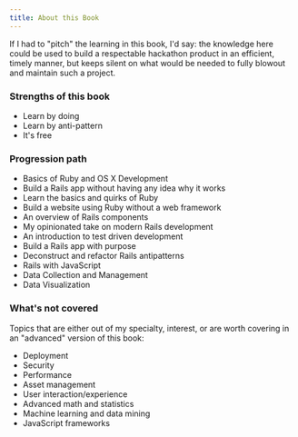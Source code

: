 ```yaml
---
title: About this Book
---
```


If I had to "pitch" the learning in this book, I'd say: the knowledge here could be used to build a respectable hackathon product in an efficient, timely manner, but keeps silent on what would be needed to fully blowout and maintain such a project.


### Strengths of this book
- Learn by doing
- Learn by anti-pattern
- It's free



### Progression path

- Basics of Ruby and OS X Development
- Build a Rails app without having any idea why it works
- Learn the basics and quirks of Ruby
- Build a website using Ruby without a web framework
- An overview of Rails components
- My opinionated take on modern Rails development
- An introduction to test driven development
- Build a Rails app with purpose
- Deconstruct and refactor Rails antipatterns
- Rails with JavaScript
- Data Collection and Management
- Data Visualization



### What's not covered

Topics that are either out of my specialty, interest, or are worth covering in an "advanced" version of this book:

- Deployment
- Security
- Performance
- Asset management
- User interaction/experience
- Advanced math and statistics
- Machine learning and data mining
- JavaScript frameworks

